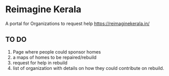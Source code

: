 # Reimagine Kerala
A portal for Organizations to request help https://reimaginekerala.in/

## TO DO

1. Page where people could sponsor homes
2. a maps of homes to be repaired/rebuild
3. request for help in rebuild
4. list of organization with details on how they could contribute on rebuild.
